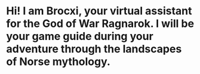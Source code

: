 # Hi! I am Brocxi, your virtual assistant for the God of War Ragnarok. I will be your game guide during your adventure through the landscapes of Norse mythology. 